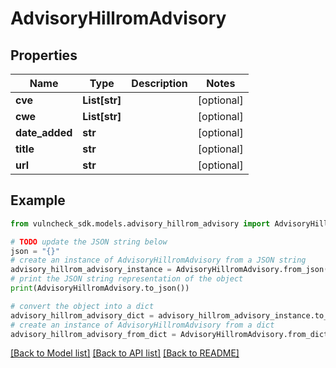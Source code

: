 # AdvisoryHillromAdvisory


## Properties

Name | Type | Description | Notes
------------ | ------------- | ------------- | -------------
**cve** | **List[str]** |  | [optional] 
**cwe** | **List[str]** |  | [optional] 
**date_added** | **str** |  | [optional] 
**title** | **str** |  | [optional] 
**url** | **str** |  | [optional] 

## Example

```python
from vulncheck_sdk.models.advisory_hillrom_advisory import AdvisoryHillromAdvisory

# TODO update the JSON string below
json = "{}"
# create an instance of AdvisoryHillromAdvisory from a JSON string
advisory_hillrom_advisory_instance = AdvisoryHillromAdvisory.from_json(json)
# print the JSON string representation of the object
print(AdvisoryHillromAdvisory.to_json())

# convert the object into a dict
advisory_hillrom_advisory_dict = advisory_hillrom_advisory_instance.to_dict()
# create an instance of AdvisoryHillromAdvisory from a dict
advisory_hillrom_advisory_from_dict = AdvisoryHillromAdvisory.from_dict(advisory_hillrom_advisory_dict)
```
[[Back to Model list]](../README.md#documentation-for-models) [[Back to API list]](../README.md#documentation-for-api-endpoints) [[Back to README]](../README.md)


